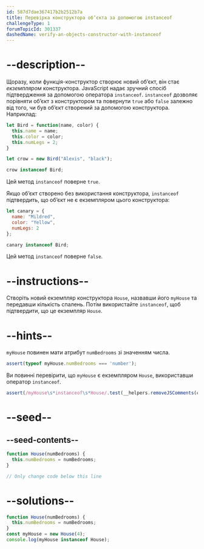 ```yaml
---
id: 587d7dae367417b2b2512b7a
title: Перевірка конструктора об’єкта за допомогою instanceof
challengeType: 1
forumTopicId: 301337
dashedName: verify-an-objects-constructor-with-instanceof
---
```


# --description--

Щоразу, коли функція-конструктор створює новий об’єкт, він стає <dfn>екземпляром</dfn> конструктора. JavaScript надає зручний спосіб підтвердження за допомогою оператора `instanceof`. `instanceof` дозволяє порівняти об’єкт з конструктором та повернути `true` або `false` залежно від того, чи був об’єкт створений за допомогою конструктора. Наприклад:

```js
let Bird = function(name, color) {
  this.name = name;
  this.color = color;
  this.numLegs = 2;
}

let crow = new Bird("Alexis", "black");

crow instanceof Bird;
```

Цей метод `instanceof` поверне `true`.

Якщо об’єкт створено без використання конструктора, `instanceof` підтвердить, що об’єкт не є екземпляром цього конструктора:

```js
let canary = {
  name: "Mildred",
  color: "Yellow",
  numLegs: 2
};

canary instanceof Bird;
```

Цей метод `instanceof` поверне `false`.

# --instructions--

Створіть новий екземпляр конструктора `House`, назвавши його `myHouse` та передавши кількість спалень. Потім використайте `instanceof`, щоб підтвердити, що це екземпляр `House`.

# --hints--

`myHouse` повинен мати атрибут `numBedrooms` зі значенням числа.

```js
assert(typeof myHouse.numBedrooms === 'number');
```

Ви повинні перевірити, що `myHouse` є екземпляром `House`, використавши оператор `instanceof`.

```js
assert(/myHouse\s*instanceof\s*House/.test(__helpers.removeJSComments(code)));
```

# --seed--

## --seed-contents--

```js
function House(numBedrooms) {
  this.numBedrooms = numBedrooms;
}

// Only change code below this line
```

# --solutions--

```js
function House(numBedrooms) {
  this.numBedrooms = numBedrooms;
}
const myHouse = new House(4);
console.log(myHouse instanceof House);
```
